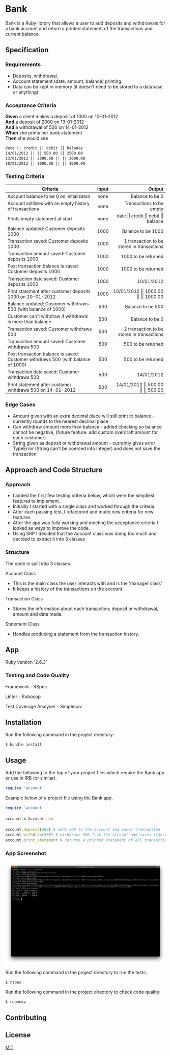 # Bank

Bank is a Ruby library that allows a user to add deposits and withdrawals for a bank account and return a printed statement of the transactions and current balance.

## Specification

### Requirements

* Deposits, withdrawal.
* Account statement (date, amount, balance) printing.
* Data can be kept in memory (it doesn't need to be stored to a database or anything).

### Acceptance Criteria

**Given** a client makes a deposit of 1000 on 10-01-2012  
**And** a deposit of 2000 on 13-01-2012  
**And** a withdrawal of 500 on 14-01-2012  
**When** she prints her bank statement  
**Then** she would see

```
date || credit || debit || balance
14/01/2012 || || 500.00 || 2500.00
13/01/2012 || 2000.00 || || 3000.00
10/01/2012 || 1000.00 || || 1000.00
```

### Testing Criteria

| Criteria      | Input         | Output|
| ------------- |:-------------:| -----:|
| Account balance to be 0 on initializaton   | none | Balance to be 0 |
| Account initilizes with an empty history of transactions  | none | Transactions to be empty |
| Prints empty statement at start | none |date &#124;&#124; credit &#124;&#124; debit &#124;&#124; balance|
| Balance updated: Customer deposits 1000 | 1000 |Balance to be 1000|
| Transaction saved: Customer deposits 1000 | 1000 | 1 transaction to be stored in transactions|
| Transaction amount saved: Customer deposits 1000 | 1000 | 1000 to be returned |
| Post transaction balance is saved: Customer deposits 1000 | 1000 | 1000 to be returned |
| Transaction date saved: Customer deposits 1000 | 1000 | 10/01/2012 |
| Print statement after customer deposits 1000 on 10-01-2012 | 1000 | 10/01/2012 &#124;&#124; 1000.00 &#124;&#124; &#124;&#124; 1000.00|
| Balance updated: Customer withdraws 500 (with balance of 1000) | 500 |Balance to be 500|
| Customer can't withdraw if withdrawal is more than balance | 500 |Balance to be 0|
| Transaction saved: Customer withdraws 500 | 500 | 2 transaction to be stored in transactions|
| Transaction amount saved: Customer withdraws 500 | 500 | 500 to be returned |
| Post transaction balance is saved: Customer withdraws 500 (with balance of 1000) | 500 | 500 to be returned |
| Transaction date saved: Customer withdraws 500 | 500 | 14/01/2012 |
| Print statement after customer withdraws 500 on 14-01-2012 | 500 | 14/01/2012 &#124;&#124; 500.00 &#124;&#124; &#124;&#124; 500.00|

### Edge Cases

- Amount given with an extra decimal place will still print to balance - currently rounds to the nearest decimal place
- Can withdraw amount more than balance - added checking so balance cannot be negative, (future feature: add custom overdraft amount for each customer)
- String given as deposit or withdrawal amount - currently gives error TypeError (String can't be coerced into Integer) and does not save the transaction

## Approach and Code Structure

### Approach

* I added the first few testing criteria below, which were the simpliest features to implement.
* Initiailly I started with a single class and worked through the criteria.
* After each passing test, I refactored and made new criteria for new features.
* After the app was fully working and meeting the acceptance criteria I looked as ways to improve the code.
* Using SRP I decided that the Account class was doing too much and decided to extract it into 3 classes

### Structure

The code is split into 3 classes.

Account Class

* This is the main class the user interacts with and is the 'manager class'
* It keeps a history of the transactions on the account.

Transaction Class

* Stores the information about each transaction; deposit or withdrawal, amount and date made.

Statement Class

* Handles producing a statement from the transaction history.


## App 

Ruby version '2.6.3'

### Testing and Code Quality

Framework - RSpec 

Linter - Rubocop

Test Coverage Analyser - Simplecov

## Installation

Run the following command in the project directory:

```
$ bundle install
```

## Usage

Add the following to the top of your project files which require the Bank app or use in IRB (or similar).

```ruby
require 'account'
```

Example below of a project file using the Bank app.

```ruby
require 'account'

account = Account.new

account.deposit(500) # adds 500 to the account and saves transaction
account.withdraw(500) # withdraws 500 from the account and saves transaction
account.print_statement # returns a printed statement of all transactions
```

### App Screenshot

![App Usage](/images/AppUsageScreenshot.png)

Run the following command in the project directory to run the tests:

```
$ rspec
```

Run the following command in the project directory to check code quality:

```
$ rubocop
```

## Contributing


## License
[MIT](domtunstill)
